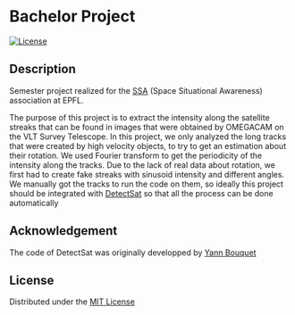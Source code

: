 # Bachelor Project

[![License](https://img.shields.io/badge/license-MIT-green)](/LICENSE.md)

## Description

Semester project realized for the [SSA](https://www.epfl.ch/education/educational-initiatives/discovery-learning-program-2/interdisciplinary-projects/epfl-space-situational-awareness-team/) (Space Situational Awareness) association at EPFL.

The purpose of this project is to extract the intensity along the satellite streaks that can be
found in images that were obtained by OMEGACAM on the VLT Survey Telescope. In
this project, we only analyzed the long tracks that were created by high velocity objects,
to try to get an estimation about their rotation. We used Fourier transform to get the
periodicity of the intensity along the tracks. Due to the lack of real data about rotation, we
first had to create fake streaks with sinusoid intensity and different angles. We manually
got the tracks to run the code on them, so ideally this project should be integrated with
[DetectSat](https://github.com/YBouquet/detectsat) so that all the process can be done automatically

## Acknowledgement

The code of DetectSat was originally developped by [Yann Bouquet](https://github.com/YBouquet)

## License

Distributed under the [MIT License](/LICENSE.md)
